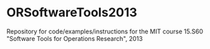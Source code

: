 # ORSoftwareTools2013
Repository for code/examples/instructions for the MIT course 15.S60 "Software Tools for Operations Research", 2013
